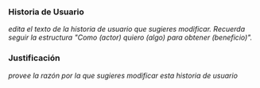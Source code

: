 ### Historia de Usuario

*edita el texto de la historia de usuario que sugieres modificar. Recuerda seguir la estructura "Como (actor) quiero (algo) para obtener (beneficio)".*

### Justificación
*provee la razón por la que sugieres modificar esta historia de usuario*
